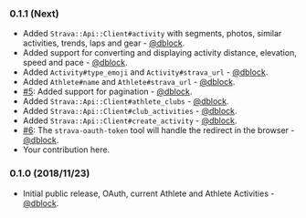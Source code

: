 ### 0.1.1 (Next)

* Added `Strava::Api::Client#activity` with segments, photos, similar activities, trends, laps and gear - [@dblock](https://github.com/dblock).
* Added support for converting and displaying activity distance, elevation, speed and pace - [@dblock](https://github.com/dblock).
* Added `Activity#type_emoji` and `Activity#strava_url` - [@dblock](https://github.com/dblock).
* Added `Athlete#name` and `Athlete#strava_url` - [@dblock](https://github.com/dblock).
* [#5](https://github.com/dblock/strava-ruby-client/issues/5): Added support for pagination - [@dblock](https://github.com/dblock).
* Added `Strava::Api::Client#athlete_clubs` - [@dblock](https://github.com/dblock).
* Added `Strava::Api::Client#club_activities` - [@dblock](https://github.com/dblock).
* Added `Strava::Api::Client#create_activity` - [@dblock](https://github.com/dblock).
* [#6](https://github.com/dblock/strava-ruby-client/issues/6): The `strava-oauth-token` tool will handle the redirect in the browser - [@dblock](https://github.com/dblock).
* Your contribution here.

### 0.1.0 (2018/11/23)

* Initial public release, OAuth, current Athlete and Athlete Activities - [@dblock](https://github.com/dblock).
